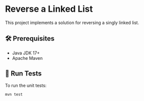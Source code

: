 # Reverse a Linked List

This project implements a solution for reversing a singly linked list.

## 🛠 Prerequisites

- Java JDK 17+
- Apache Maven

## 🧪 Run Tests

To run the unit tests:

```bash
mvn test
```
